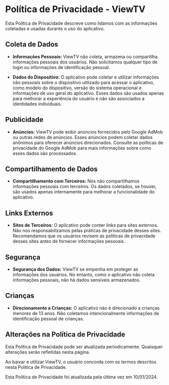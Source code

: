 # Política de Privacidade - ViewTV

Esta Política de Privacidade descreve como lidamos com as informações coletadas e usadas durante o uso do aplicativo.

## Coleta de Dados

- **Informações Pessoais:** ViewTV não coleta, armazena ou compartilha informações pessoais dos usuários. Não solicitamos qualquer tipo de login ou informações de identificação pessoal.

- **Dados do Dispositivo:** O aplicativo pode coletar e utilizar informações não pessoais sobre o dispositivo utilizado para acessar o aplicativo, como modelo do dispositivo, versão do sistema operacional e informações de uso geral do aplicativo. Esses dados são usados apenas para melhorar a experiência do usuário e não são associados a identidades individuais.

## Publicidade

- **Anúncios:** ViewTV pode exibir anúncios fornecidos pelo Google AdMob ou outras redes de anúncios. Esses anúncios podem coletar dados anônimos para oferecer anúncios direcionados. Consulte as políticas de privacidade do Google AdMob para mais informações sobre como esses dados são processados.

## Compartilhamento de Dados

- **Compartilhamento com Terceiros:** Nós não compartilhamos informações pessoais com terceiros. Os dados coletados, se houver, são usados apenas internamente para melhorar a funcionalidade do aplicativo.

## Links Externos

- **Sites de Terceiros:** O aplicativo pode conter links para sites externos. Não nos responsabilizamos pelas práticas de privacidade desses sites. Recomendamos que os usuários revisem as políticas de privacidade desses sites antes de fornecer informações pessoais.

## Segurança

- **Segurança dos Dados:** ViewTV se empenha em proteger as informações dos usuários. No entanto, como o aplicativo não coleta informações pessoais, não há dados sensíveis armazenados.

## Crianças

- **Direcionamento a Crianças:** O aplicativo não é direcionado a crianças menores de 13 anos. Não coletamos intencionalmente informações de identificação pessoal de crianças.

## Alterações na Política de Privacidade

Esta Política de Privacidade pode ser atualizada periodicamente. Quaisquer alterações serão refletidas nesta página.

Ao baixar e utilizar ViewTV, o usuário concorda com os termos descritos nesta Política de Privacidade.

Esta Política de Privacidade foi atualizada pela última vez em 10/01/2024.

